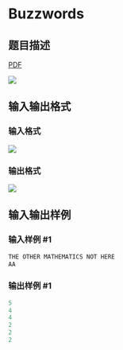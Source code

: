 # Buzzwords

## 题目描述

[problemUrl]: https://uva.onlinejudge.org/index.php?option=com_onlinejudge&Itemid=8&category=226&page=show_problem&problem=2955

[PDF](https://uva.onlinejudge.org/external/118/p11855.pdf)

![](https://cdn.luogu.com.cn/upload/vjudge_pic/UVA11855/786d8ed550c332e5629405b04b427634a2788baa.png)

## 输入输出格式

### 输入格式

![](https://cdn.luogu.com.cn/upload/vjudge_pic/UVA11855/dbbe371d353dde8074b9eadbaef58013a3c5d9cd.png)

### 输出格式

![](https://cdn.luogu.com.cn/upload/vjudge_pic/UVA11855/7536cd884c4112744cb28d755d043d9c2e6d727b.png)

## 输入输出样例

### 输入样例 #1

```cpp
THE OTHER MATHEMATICS NOT HERE
AA
```


### 输出样例 #1

```cpp
5
4
4
2
2
2
```


